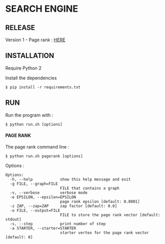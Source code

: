 # SEARCH ENGINE

## RELEASE
Version 1 - Page rank : [HERE](https://github.com/kalaww/search_engine/releases)

## INSTALLATION
Require Python 2

Install the dependencies

```
$ pip install -r requirements.txt
```

## RUN
Run the program with :
```
$ python run.sh [options]
```

#### PAGE RANK
The page rank command line :
```
$ python run.sh pagerank [options]
```
Options :
```
Options:
  -h, --help            show this help message and exit
  -g FILE, --graph=FILE
                        FILE that contains a graph
  -v, --verbose         verbose mode
  -e EPSILON, --epsilon=EPSILON
                        page rank epsilon [default: 0.0001]
  -z ZAP, --zap=ZAP     zap factor [default: 0.0]
  -o FILE, --output=FILE
                        FILE to store the page rank vector [default: stdout]
  -s, --step            print number of step
  -a STARTER, --starter=STARTER
                        starter vertex for the page rank vector [default: 0]
```

